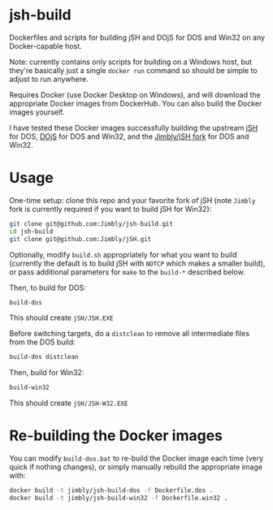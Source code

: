 jsh-build
=========

Dockerfiles and scripts for building jSH and DOjS for DOS and Win32 on any Docker-capable host.

Note: currently contains only scripts for building on a Windows host, but they're basically just a single `docker run` command so should be simple to adjust to run anywhere.

Requires Docker (use Docker Desktop on Windows), and will download the appropriate Docker images from DockerHub.  You can also build the Docker images yourself.

I have tested these Docker images successfully building the upstream [jSH](https://github.com/SuperIlu/jSH) for DOS, [DOjS](https://github.com/SuperIlu/DOjS) for DOS and Win32, and the [Jimbly/jSH fork](https://github.com/Jimbly/jSH) for DOS and Win32.

Usage
=====

One-time setup: clone this repo and your favorite fork of jSH (note `Jimbly` fork is currently required if you want to build jSH for Win32):
```sh
git clone git@github.com:Jimbly/jsh-build.git
cd jsh-build
git clone git@github.com:Jimbly/jSH.git
```

Optionally, modify `build.sh` appropriately for what you want to build (currently the default is to build jSH with `NOTCP` which makes a smaller build), or pass additional parameters for `make` to the `build-*` described below.

Then, to build for DOS:
```sh
build-dos
```

This should create `jSH/JSH.EXE`

Before switching targets, do a `distclean` to remove all intermediate files from the DOS build:
```sh
build-dos distclean
```

Then, build for Win32:
```sh
build-win32
```

This should create `jSH/JSH-W32.EXE`

Re-building the Docker images
=============================

You can modify `build-dos.bat` to re-build the Docker image each time (very quick if nothing changes), or simply manually rebuild the appropriate image with:
```sh
docker build -t jimbly/jsh-build-dos -f Dockerfile.dos .
docker build -t jimbly/jsh-build-win32 -f Dockerfile.win32 .
```
